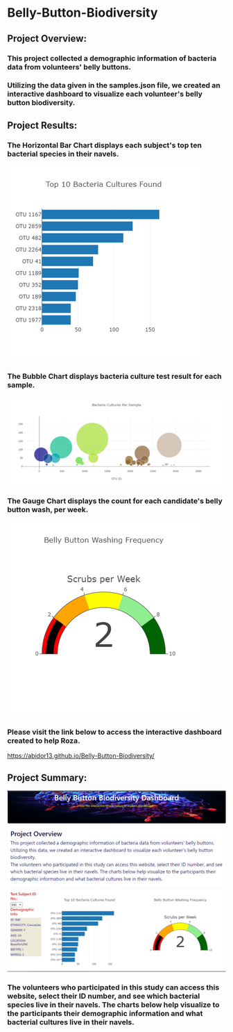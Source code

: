# Belly-Button-Biodiversity

## Project Overview:

### This project collected a demographic information of bacteria data from volunteers' belly buttons.
### Utilizing the data given in the samples.json file, we created an interactive dashboard to visualize each volunteer's belly button biodiversity.

## Project Results:

### The Horizontal Bar Chart displays each subject's top ten bacterial species in their navels.
![](images/bar_plot.png)

### The Bubble Chart displays bacteria culture test result for each sample.
![](images/bubble_plot.png)

### The Gauge Chart displays the count for each candidate's belly button wash, per week.
![](images/gauge_plot.png)

### Please visit the link below to access the interactive dashboard created to help Roza.
https://abidor13.github.io/Belly-Button-Biodiversity/


## Project Summary:


![](images/overall_website.PNG)

### The volunteers who participated in this study can access this website, select their ID number, and see which bacterial species live in their navels. The charts below help visualize to the participants their demographic information and what bacterial cultures live in their navels.